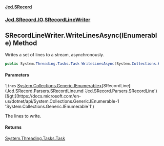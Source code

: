 #### [Jcd.SRecord](index.md 'index')
### [Jcd.SRecord.IO](Jcd.SRecord.IO.md 'Jcd.SRecord.IO').[SRecordLineWriter](Jcd.SRecord.IO.SRecordLineWriter.md 'Jcd.SRecord.IO.SRecordLineWriter')

## SRecordLineWriter.WriteLinesAsync(IEnumerable<SRecordLine>) Method

Writes a set of lines to a stream, asynchronously.

```csharp
public System.Threading.Tasks.Task WriteLinesAsync(System.Collections.Generic.IEnumerable<Jcd.SRecord.Parsers.SRecordLine> lines);
```
#### Parameters

<a name='Jcd.SRecord.IO.SRecordLineWriter.WriteLinesAsync(System.Collections.Generic.IEnumerable_Jcd.SRecord.Parsers.SRecordLine_).lines'></a>

`lines` [System.Collections.Generic.IEnumerable&lt;](https://docs.microsoft.com/en-us/dotnet/api/System.Collections.Generic.IEnumerable-1 'System.Collections.Generic.IEnumerable`1')[SRecordLine](Jcd.SRecord.Parsers.SRecordLine.md 'Jcd.SRecord.Parsers.SRecordLine')[&gt;](https://docs.microsoft.com/en-us/dotnet/api/System.Collections.Generic.IEnumerable-1 'System.Collections.Generic.IEnumerable`1')

The lines to write.

#### Returns
[System.Threading.Tasks.Task](https://docs.microsoft.com/en-us/dotnet/api/System.Threading.Tasks.Task 'System.Threading.Tasks.Task')